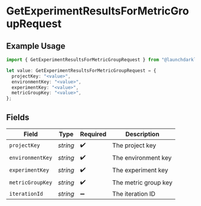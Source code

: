 # GetExperimentResultsForMetricGroupRequest

## Example Usage

```typescript
import { GetExperimentResultsForMetricGroupRequest } from "@launchdarkly/mcp-server/models/operations";

let value: GetExperimentResultsForMetricGroupRequest = {
  projectKey: "<value>",
  environmentKey: "<value>",
  experimentKey: "<value>",
  metricGroupKey: "<value>",
};
```

## Fields

| Field                | Type                 | Required             | Description          |
| -------------------- | -------------------- | -------------------- | -------------------- |
| `projectKey`         | *string*             | :heavy_check_mark:   | The project key      |
| `environmentKey`     | *string*             | :heavy_check_mark:   | The environment key  |
| `experimentKey`      | *string*             | :heavy_check_mark:   | The experiment key   |
| `metricGroupKey`     | *string*             | :heavy_check_mark:   | The metric group key |
| `iterationId`        | *string*             | :heavy_minus_sign:   | The iteration ID     |